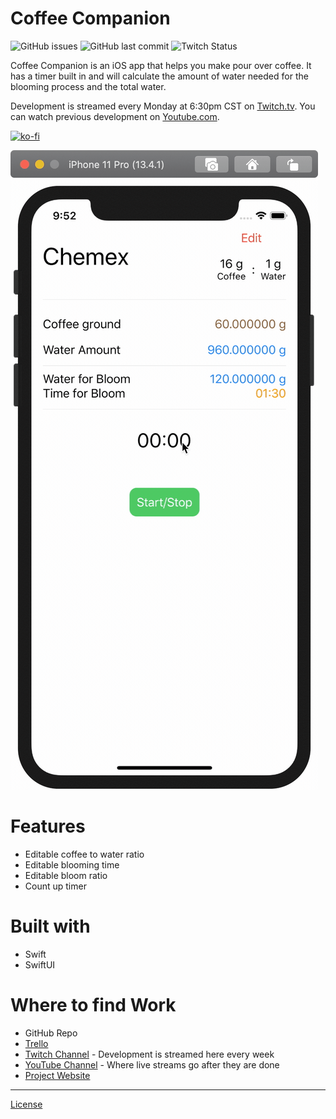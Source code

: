 # Coffee Companion

![GitHub issues](https://img.shields.io/github/issues-raw/appsbymw/coffee-app?style=for-the-badge) ![GitHub last commit](https://img.shields.io/github/last-commit/appsbymw/coffee-app?style=for-the-badge) ![Twitch Status](https://img.shields.io/twitch/status/appsbymw?style=for-the-badge)

Coffee Companion is an iOS app that helps you make pour over coffee. It has a timer built in and will calculate the amount of water needed for the blooming process and the total water.

Development is streamed every Monday at 6:30pm CST on [Twitch.tv](https://www.twitch.tv/appsbymw). You can watch previous development on [Youtube.com](https://www.youtube.com/channel/UCUZDQxNOmpkwah344CrlmuQ).

[![ko-fi](https://www.ko-fi.com/img/githubbutton_sm.svg)](https://ko-fi.com/K3K01PIPX)

![Gif of how the app works/looks so far](https://github.com/appsbymw/coffee-app/blob/website/assets/images/v0-0-1.gif?raw=true)

# Features

- Editable coffee to water ratio
- Editable blooming time
- Editable bloom ratio
- Count up timer

# Built with

- Swift
- SwiftUI

# Where to find Work

- GitHub Repo
- [Trello](https://trello.com/b/KgqJHA8o/coffee-app)
- [Twitch Channel](https://www.twitch.tv/appsbymw) - Development is streamed here every week
- [YouTube Channel](https://www.youtube.com/channel/UCUZDQxNOmpkwah344CrlmuQ) - Where live streams go after they are done
- [Project Website](https://coffee-companion.appsbymw.com)

---

[License](https://github.com/appsbymw/coffee-app/blob/master/LICENSE.txt)